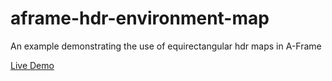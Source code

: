# aframe-hdr-environment-map
An example demonstrating the use of equirectangular hdr maps in A-Frame

[Live Demo](https://mwbeene.github.io/aframe-hdr-environment-map/)
